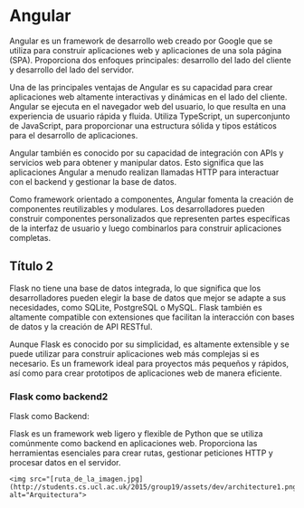 <!DOCTYPE html>
<html>
<head>
    <title>Título de la página</title>
</head>
<body>
    <h1>Angular </h1>
    <p>
      Angular es un framework de desarrollo web creado por Google que se utiliza para construir aplicaciones web y aplicaciones de una sola página (SPA).   Proporciona dos enfoques principales: desarrollo del lado del cliente y desarrollo del lado del servidor.

Una de las principales ventajas de Angular es su capacidad para crear aplicaciones web altamente interactivas y dinámicas en el lado del cliente. Angular se ejecuta en el navegador web del usuario, lo que resulta en una experiencia de usuario rápida y fluida. Utiliza TypeScript, un superconjunto de JavaScript, para proporcionar una estructura sólida y tipos estáticos para el desarrollo de aplicaciones.

Angular también es conocido por su capacidad de integración con APIs y servicios web para obtener y manipular datos. Esto significa que las aplicaciones Angular a menudo realizan llamadas HTTP para interactuar con el backend y gestionar la base de datos.

Como framework orientado a componentes, Angular fomenta la creación de componentes reutilizables y modulares. Los desarrolladores pueden construir componentes personalizados que representen partes específicas de la interfaz de usuario y luego combinarlos para construir aplicaciones completas.
    </p>
    <h2>Título 2</h2>
    <p>
    Flask no tiene una base de datos integrada, lo que significa que los desarrolladores pueden elegir la base de datos que mejor se adapte a sus necesidades, como SQLite, PostgreSQL o MySQL. Flask también es altamente compatible con extensiones que facilitan la interacción con bases de datos y la creación de API RESTful.

Aunque Flask es conocido por su simplicidad, es altamente extensible y se puede utilizar para construir aplicaciones web más complejas si es necesario. Es un framework ideal para proyectos más pequeños y rápidos, así como para crear prototipos de aplicaciones web de manera eficiente.
    </p>
    <h3>Flask como backend2</h3>
    <p>
    Flask como Backend:

Flask es un framework web ligero y flexible de Python que se utiliza comúnmente como backend en aplicaciones web. Proporciona las herramientas esenciales para crear rutas, gestionar peticiones HTTP y procesar datos en el servidor.
    </p>
    
    <img src="[ruta_de_la_imagen.jpg](http://students.cs.ucl.ac.uk/2015/group19/assets/dev/architecture1.png)" alt="Arquitectura">
</body>
</html>


